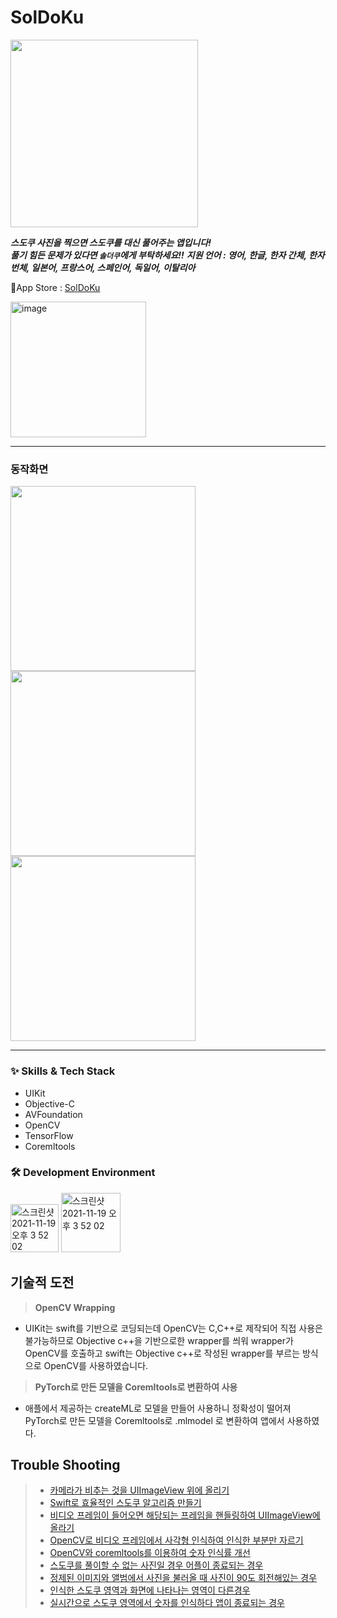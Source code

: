 # SolDoKu

<img src= "https://user-images.githubusercontent.com/63584245/194866955-f55e0f27-9643-456f-bc4a-0bf18599fdaa.jpeg" width="300">

 _**스도쿠 사진을 찍으면 스도쿠를 대신 풀어주는 앱입니다!**_ <br/>
 _**풀기 힘든 문제가 있다면 `솔더쿠`에게 부탁하세요!!**_
 _**지원 언어 : 영어, 한글, 한자 간체, 한자 번체, 일본어, 프랑스어, 스페인어, 독일어, 이탈리아**_

🔗App Store : <a href="https://apps.apple.com/kr/app/soldoku/id6443436449">SolDoKu</a>

<img width="217" alt="image" src="https://user-images.githubusercontent.com/63584245/196044537-722e65a4-4562-42b5-983d-6f2ff3785529.png">


---
### 동작화면
<img src= "https://user-images.githubusercontent.com/63584245/194868092-6b418225-66e8-4955-8428-c999d884ab12.gif" width="296">
<img src= "https://user-images.githubusercontent.com/63584245/191350899-77975436-bbf7-4be5-aba0-b6f54dd57546.gif" width="296">
<img src= "https://user-images.githubusercontent.com/63584245/194869326-73162aad-ad56-43c8-bcf3-cdc88d670313.gif" width="296">


---
### :sparkles: Skills & Tech Stack
* UIKit
* Objective-C
* AVFoundation
* OpenCV
* TensorFlow
* Coremltools

### 🛠 Development Environment

<img width="77" alt="스크린샷 2021-11-19 오후 3 52 02" src="https://img.shields.io/badge/iOS-15.0+-silver"> <img width="95" alt="스크린샷 2021-11-19 오후 3 52 02" src="https://img.shields.io/badge/Xcode-13.3-blue">


## 기술적 도전

> **OpenCV Wrapping**
* UIKit는 swift를 기반으로 코딩되는데 OpenCV는 C,C++로 제작되어 직접 사용은 불가능하므로 Objective c++을 기반으로한 wrapper를 씌워 wrapper가 OpenCV를 호출하고 swift는 Objective c++로 작성된 wrapper를 부르는 방식으로 OpenCV를 사용하였습니다.

> **PyTorch로 만든 모델을 Coremltools로 변환하여 사용**
* 애플에서 제공하는 createML로 모델을 만들어 사용하니 정확성이 떨어져 PyTorch로 만든 모델을 Coremltools로 .mlmodel 로 변환하여 앱에서 사용하였다.


## Trouble Shooting

> * <a href="https://github.com/Juhwa-Lee1023/SolDoKu/pull/2">카메라가 비추는 것을 UIImageView 위에 올리기</a>
> * <a href="https://github.com/Juhwa-Lee1023/SolDoKu/pull/4">Swift로 효율적인 스도쿠 알고리즘 만들기</a>
> * <a href="https://github.com/Juhwa-Lee1023/SolDoKu/pull/6">비디오 프레임이 들어오면 해당되는 프레임을 핸들링하여 UIImageView에 올라기</a>
> * <a href="https://github.com/Juhwa-Lee1023/SolDoKu/pull/8">OpenCV로 비디오 프레임에서 사각형 인식하여 인식한 부분만 자르기</a>
> * <a href="https://github.com/Juhwa-Lee1023/SolDoKu/pull/16">OpenCV와 coremltools를 이용하여 숫자 인식률 개선</a>
> * <a href="https://github.com/Juhwa-Lee1023/SolDoKu/pull/18">스도쿠를 풀이할 수 없는 사진일 경우 어플이 종료되는 경우</a>
> * <a href="https://github.com/Juhwa-Lee1023/SolDoKu/pull/20">정제된 이미지와 앨범에서 사진을 불러올 때 사진이 90도 회전해있는 경우</a>
> * <a href="https://github.com/Juhwa-Lee1023/SolDoKu/pull/36">인식한 스도쿠 영역과 화면에 나타나는 영역이 다른경우</a>
> * <a href="https://github.com/Juhwa-Lee1023/SolDoKu/pull/36">실시간으로 스도쿠 영역에서 숫자를 인식하다 앱이 종료되는 경우</a>

